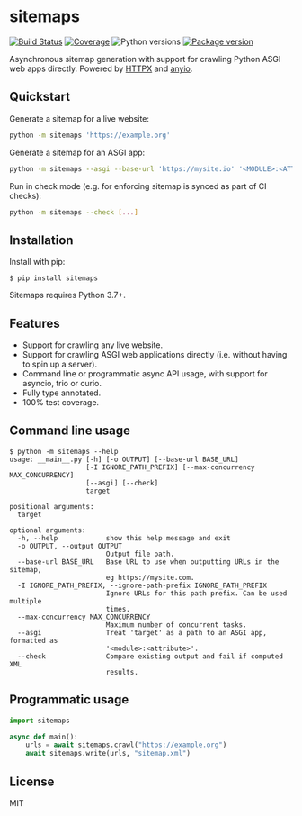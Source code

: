# sitemaps

[![Build Status](https://dev.azure.com/florimondmanca/public/_apis/build/status/florimondmanca.wsx?branchName=master)](https://dev.azure.com/florimondmanca/public/_build/latest?definitionId=10&branchName=master)
[![Coverage](https://codecov.io/gh/florimondmanca/wsx/branch/master/graph/badge.svg)](https://codecov.io/gh/florimondmanca/wsx)
![Python versions](https://img.shields.io/pypi/pyversions/wsx.svg)
[![Package version](https://badge.fury.io/py/wsx.svg)](https://pypi.org/project/wsx)

Asynchronous sitemap generation with support for crawling Python ASGI web apps directly. Powered by [HTTPX](https://github.com/encode/httpx) and [anyio](https://github.com/agronholm/anyio).

## Quickstart

Generate a sitemap for a live website:

```bash
python -m sitemaps 'https://example.org'
```

Generate a sitemap for an ASGI app:

```bash
python -m sitemaps --asgi --base-url 'https://mysite.io' '<MODULE>:<ATTRIBUTE>'
```

Run in check mode (e.g. for enforcing sitemap is synced as part of CI checks):

```bash
python -m sitemaps --check [...]
```

## Installation

Install with pip:

```shell
$ pip install sitemaps
```

Sitemaps requires Python 3.7+.

## Features

- Support for crawling any live website.
- Support for crawling ASGI web applications directly (i.e. without having to spin up a server).
- Command line or programmatic async API usage, with support for asyncio, trio or curio.
- Fully type annotated.
- 100% test coverage.

## Command line usage

```console
$ python -m sitemaps --help
usage: __main__.py [-h] [-o OUTPUT] [--base-url BASE_URL]
                   [-I IGNORE_PATH_PREFIX] [--max-concurrency MAX_CONCURRENCY]
                   [--asgi] [--check]
                   target

positional arguments:
  target

optional arguments:
  -h, --help            show this help message and exit
  -o OUTPUT, --output OUTPUT
                        Output file path.
  --base-url BASE_URL   Base URL to use when outputting URLs in the sitemap,
                        eg https://mysite.com.
  -I IGNORE_PATH_PREFIX, --ignore-path-prefix IGNORE_PATH_PREFIX
                        Ignore URLs for this path prefix. Can be used multiple
                        times.
  --max-concurrency MAX_CONCURRENCY
                        Maximum number of concurrent tasks.
  --asgi                Treat 'target' as a path to an ASGI app, formatted as
                        '<module>:<attribute>'.
  --check               Compare existing output and fail if computed XML
                        results.
```

## Programmatic usage

```python
import sitemaps

async def main():
    urls = await sitemaps.crawl("https://example.org")
    await sitemaps.write(urls, "sitemap.xml")
```

## License

MIT
